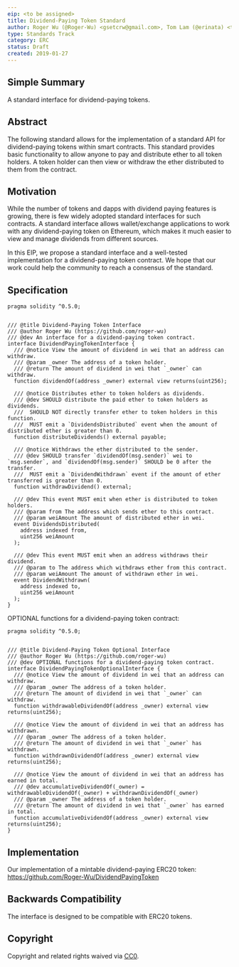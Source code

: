 ```yaml
---
eip: <to be assigned>
title: Dividend-Paying Token Standard
author: Roger Wu (@Roger-Wu) <gsetcrw@gmail.com>, Tom Lam (@erinata) <tomlam@uchicago.edu>
type: Standards Track
category: ERC
status: Draft
created: 2019-01-27
---
```


## Simple Summary

A standard interface for dividend-paying tokens.


## Abstract

The following standard allows for the implementation of a standard API for dividend-paying tokens within smart contracts.
This standard provides basic functionality to allow anyone to pay and distribute ether to all token holders.
A token holder can then view or withdraw the ether distributed to them from the contract.


## Motivation

While the number of tokens and dapps with dividend paying features is growing, there is few widely adopted standard interfaces for such contracts.
A standard interface allows wallet/exchange applications to work with any dividend-paying token on Ethereum, which makes it much easier to view and manage dividends from different sources.

In this EIP, we propose a standard interface and a well-tested implementation for a dividend-paying token contract.
We hope that our work could help the community to reach a consensus of the standard.


## Specification

```solidity
pragma solidity ^0.5.0;


/// @title Dividend-Paying Token Interface
/// @author Roger Wu (https://github.com/roger-wu)
/// @dev An interface for a dividend-paying token contract.
interface DividendPayingTokenInterface {
  /// @notice View the amount of dividend in wei that an address can withdraw.
  /// @param _owner The address of a token holder.
  /// @return The amount of dividend in wei that `_owner` can withdraw.
  function dividendOf(address _owner) external view returns(uint256);

  /// @notice Distributes ether to token holders as dividends.
  /// @dev SHOULD distribute the paid ether to token holders as dividends.
  ///  SHOULD NOT directly transfer ether to token holders in this function.
  ///  MUST emit a `DividendsDistributed` event when the amount of distributed ether is greater than 0.
  function distributeDividends() external payable;

  /// @notice Withdraws the ether distributed to the sender.
  /// @dev SHOULD transfer `dividendOf(msg.sender)` wei to `msg.sender`, and `dividendOf(msg.sender)` SHOULD be 0 after the transfer.
  ///  MUST emit a `DividendWithdrawn` event if the amount of ether transferred is greater than 0.
  function withdrawDividend() external;

  /// @dev This event MUST emit when ether is distributed to token holders.
  /// @param from The address which sends ether to this contract.
  /// @param weiAmount The amount of distributed ether in wei.
  event DividendsDistributed(
    address indexed from,
    uint256 weiAmount
  );

  /// @dev This event MUST emit when an address withdraws their dividend.
  /// @param to The address which withdraws ether from this contract.
  /// @param weiAmount The amount of withdrawn ether in wei.
  event DividendWithdrawn(
    address indexed to,
    uint256 weiAmount
  );
}
```

OPTIONAL functions for a dividend-paying token contract:

```solidity
pragma solidity ^0.5.0;


/// @title Dividend-Paying Token Optional Interface
/// @author Roger Wu (https://github.com/roger-wu)
/// @dev OPTIONAL functions for a dividend-paying token contract.
interface DividendPayingTokenOptionalInterface {
  /// @notice View the amount of dividend in wei that an address can withdraw.
  /// @param _owner The address of a token holder.
  /// @return The amount of dividend in wei that `_owner` can withdraw.
  function withdrawableDividendOf(address _owner) external view returns(uint256);

  /// @notice View the amount of dividend in wei that an address has withdrawn.
  /// @param _owner The address of a token holder.
  /// @return The amount of dividend in wei that `_owner` has withdrawn.
  function withdrawnDividendOf(address _owner) external view returns(uint256);

  /// @notice View the amount of dividend in wei that an address has earned in total.
  /// @dev accumulativeDividendOf(_owner) = withdrawableDividendOf(_owner) + withdrawnDividendOf(_owner)
  /// @param _owner The address of a token holder.
  /// @return The amount of dividend in wei that `_owner` has earned in total.
  function accumulativeDividendOf(address _owner) external view returns(uint256);
}
```

## Implementation

Our implementation of a mintable dividend-paying ERC20 token: https://github.com/Roger-Wu/DividendPayingToken


## Backwards Compatibility

The interface is designed to be compatible with ERC20 tokens.


## Copyright
Copyright and related rights waived via [CC0](https://creativecommons.org/publicdomain/zero/1.0/).